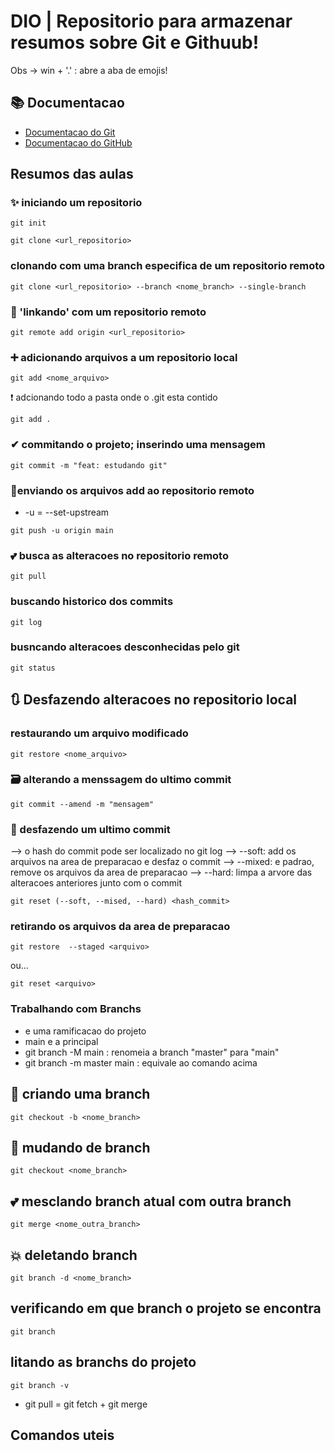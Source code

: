 # DIO | Repositorio para armazenar resumos sobre Git e Githuub!

Obs -> win + '.' : abre a aba de emojis!  

## 📚 Documentacao
- [Documentacao do Git](https://git-scm.com/)
- [Documentacao do GitHub](https://docs.github.com/pt)

## Resumos das aulas

### ✨ iniciando um repositorio
```
git init
```
```
git clone <url_repositorio>
```
### clonando com uma branch especifica de um repositorio remoto
```
git clone <url_repositorio> --branch <nome_branch> --single-branch
```
### 🔗 'linkando' com um repositorio remoto
```
git remote add origin <url_repositorio>
```
### ➕ adicionando arquivos a um repositorio local
```
git add <nome_arquivo>
```
❗ adcionando todo a pasta onde o .git esta contido
```
git add .
```
### ✔ commitando o projeto; inserindo uma mensagem
```
git commit -m "feat: estudando git"
```
### 📌enviando os arquivos add ao repositorio remoto
- -u = --set-upstream
```
git push -u origin main
```
### 💕 busca as alteracoes no repositorio remoto
```
git pull
```
### buscando historico dos commits
```
git log
```
### busncando alteracoes desconhecidas pelo git
```
git status
```
## 🔃 Desfazendo alteracoes no repositorio local

### restaurando um arquivo modificado
```
git restore <nome_arquivo>
```
### 🗃 alterando a menssagem do ultimo commit
```
git commit --amend -m "mensagem" 
```
### 💢 desfazendo um ultimo commit

--> o hash do commit pode ser localizado no git log
--> --soft: add os arquivos na area de preparacao e desfaz o commit
--> --mixed: e padrao, remove os arquivos da area de preparacao
--> --hard:  limpa a arvore das alteracoes anteriores junto com o commit
```
git reset (--soft, --mised, --hard) <hash_commit>
```

### retirando os arquivos da area de preparacao
```
git restore  --staged <arquivo>
```
ou...
```
git reset <arquivo>
```
### Trabalhando com Branchs
- e uma ramificacao do projeto
- main e a principal
- git branch -M main : renomeia a branch "master" para "main"
- git branch -m master main : equivale ao comando acima
  
## 💛 criando uma branch
```
git checkout -b <nome_branch>
```
## 💞 mudando de branch
```
git checkout <nome_branch>
```
## 💕 mesclando branch atual com outra branch
```
git merge <nome_outra_branch>
```
## 💥 deletando branch
```
git branch -d <nome_branch>
```

## verificando em que branch o projeto se encontra
```
git branch
```
## litando as branchs do projeto
```
git branch -v
```

- git pull = git fetch + git merge

## Comandos uteis


